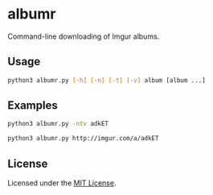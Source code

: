<!-- Nikita Kouevda -->
<!-- 2013/11/04 -->

# albumr

Command-line downloading of Imgur albums.

## Usage

```bash
python3 albumr.py [-h] [-n] [-t] [-v] album [album ...]
```

## Examples

```bash
python3 albumr.py -ntv adkET
```

```bash
python3 albumr.py http://imgur.com/a/adkET
```

## License

Licensed under the [MIT License](http://www.opensource.org/licenses/MIT).
